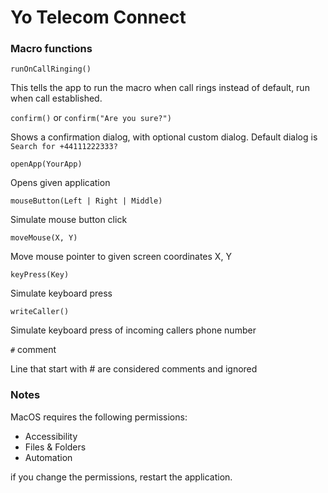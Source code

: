 # Yo Telecom Connect

### Macro functions

````runOnCallRinging()````

This tells the app to run the macro when call rings instead of default, run when call established.

````confirm()```` or ````confirm("Are you sure?")````

Shows a confirmation dialog, with optional custom dialog. Default dialog is ````Search for +44111222333?````

````openApp(YourApp)````

Opens given application

````mouseButton(Left | Right | Middle)````

Simulate mouse button click

````moveMouse(X, Y)````

Move mouse pointer to given screen coordinates X, Y

````keyPress(Key)````

Simulate keyboard press

````writeCaller()````

Simulate keyboard press of incoming callers phone number

````#```` comment

Line that start with # are considered comments and ignored

### Notes

MacOS requires the following permissions:

* Accessibility
* Files & Folders
* Automation

if you change the permissions, restart the application.
